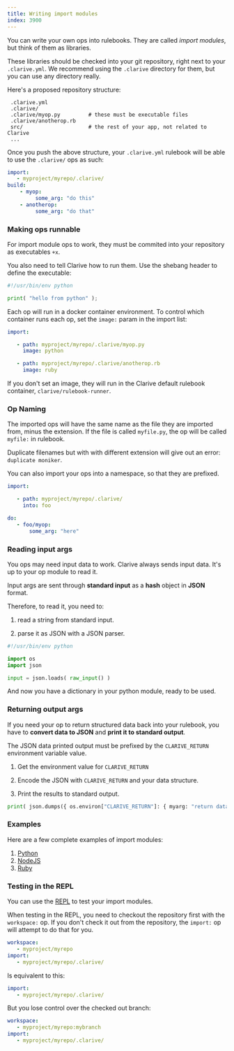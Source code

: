 ```yaml
---
title: Writing import modules
index: 3900
---
```


You can write your own ops into rulebooks. They are called
_import modules_, but think of them as libraries.

These libraries should be checked into your git repository,
right next to your `.clarive.yml`. We recommend using the `.clarive`
directory for them, but you can use any directory really.

Here's a proposed repository structure:

     .clarive.yml
     .clarive/
     .clarive/myop.py         # these must be executable files
     .clarive/anotherop.rb
     src/                     # the rest of your app, not related to Clarive
     ...

Once you push the above structure, your `.clarive.yml` rulebook
will be able to use the `.clarive/` ops as such:

```yaml
import:
   - myproject/myrepo/.clarive/
build:
    - myop:
         some_arg: "do this"
    - anotherop:
         some_arg: "do that"
```

### Making ops runnable

For import module ops to work, they must be commited into your repository as
executables `+x`.

You also need to tell Clarive how to run them. Use the shebang header
to define the executable:

```python
#!/usr/bin/env python

print( "hello from python" );
```

Each op will run in a docker container environment.
To control which container runs each op, set the `image:` param in the import
list:

```yaml
import:

   - path: myproject/myrepo/.clarive/myop.py
     image: python

   - path: myproject/myrepo/.clarive/anotherop.rb
     image: ruby
```

If you don't set an image, they will run in the Clarive
default rulebook container, `clarive/rulebook-runner`.

### Op Naming

The imported ops will have the same name as the
file they are imported from, minus the extension.
If the file is called `myfile.py`, the op will be called
`myfile:` in rulebook.

Duplicate filenames but with with different extension will
give out an error: `duplicate moniker`.

You can also import your ops into a namespace, so that they
are prefixed.

```yaml
import:

   - path: myproject/myrepo/.clarive/
     into: foo

do:
   - foo/myop:
       some_arg: "here"
```

### Reading input args

You ops may need input data to work.
Clarive always sends input data. It's up to
your op module to read it.

Input args are sent through __standard input__ as a __hash__ object in
__JSON__ format.

Therefore, to read it, you need to:

1. read a string from standard input.

2. parse it as JSON with a JSON parser.

```python
#!/usr/bin/env python

import os
import json

input = json.loads( raw_input() )
```

And now you have a dictionary in your python module, ready to be used.

### Returning output args

If you need your op to return structured data back into
your rulebook, you have to __convert data to JSON__ and __print it to standard output__.

The JSON data printed output must be prefixed by the `CLARIVE_RETURN` environment variable
value.

1. Get the environment value for `CLARIVE_RETURN`

2. Encode the JSON with `CLARIVE_RETURN` and your data structure.

3. Print the results to standard output.

```python
print( json.dumps({ os.environ["CLARIVE_RETURN"]: { myarg: "return data" }) )
```

### Examples

Here are a few complete examples of import modules:

1. [Python](/rulebook/python)
2. [NodeJS](/rulebook/nodejs)
3. [Ruby](/rulebook/ruby)

### Testing in the REPL

You can use the [REPL](/concepts/repl) to test your import
modules.

When testing in the REPL, you need to checkout the repository first
with the `workspace:` op. If you don't check it out from the
repository, the `import:` op will attempt to do that for you.

```yaml
workspace:
   - myproject/myrepo
import:
   - myproject/myrepo/.clarive/
```

Is equivalent to this:

```yaml
import:
   - myproject/myrepo/.clarive/
```

But you lose control over the checked out branch:

```yaml
workspace:
   - myproject/myrepo:mybranch
import:
   - myproject/myrepo/.clarive/
```
